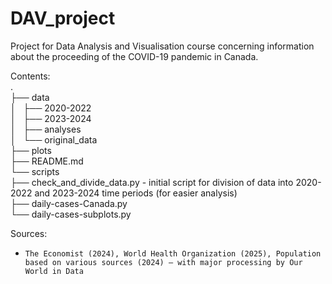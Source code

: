 # DAV_project
Project for Data Analysis and Visualisation course concerning information about the proceeding of the COVID-19 pandemic in Canada.

Contents:<br>
. <br>
├── data <br>
│   ├── 2020-2022 <br>
│   ├── 2023-2024 <br>
│   ├── analyses <br>
│   └── original_data <br>
├── plots <br>
├── README.md <br>
└── scripts <br>
    ├── check_and_divide_data.py   -  initial script for division of data into 2020-2022 and 2023-2024 time periods (for easier analysis) <br>
    ├── daily-cases-Canada.py <br>
    └── daily-cases-subplots.py <br>


Sources:
*     The Economist (2024), World Health Organization (2025), Population based on various sources (2024) – with major processing by Our World in Data
